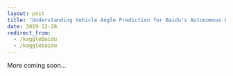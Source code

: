 ```yaml
---
layout: post
title: "Understanding Vehicle Angle Prediction for Baidu's Autonomous Driving Kaggle Challenge"
date: 2019-12-28
redirect_from:
  - /kaggleBaidu
  - /kagglebaidu
---
```

More coming soon...
